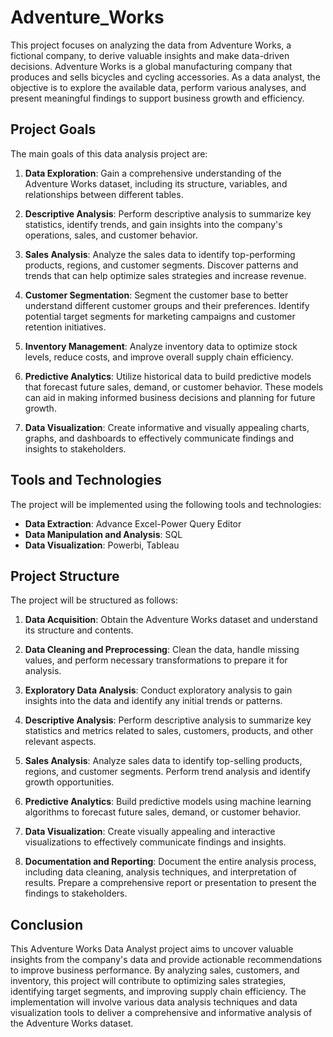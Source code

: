 # Adventure_Works

This project focuses on analyzing the data from Adventure Works, a fictional company, to derive valuable insights and make data-driven decisions. Adventure Works is a global manufacturing company that produces and sells bicycles and cycling accessories. As a data analyst, the objective is to explore the available data, perform various analyses, and present meaningful findings to support business growth and efficiency.

## Project Goals

The main goals of this data analysis project are:

1. **Data Exploration**: Gain a comprehensive understanding of the Adventure Works dataset, including its structure, variables, and relationships between different tables.

2. **Descriptive Analysis**: Perform descriptive analysis to summarize key statistics, identify trends, and gain insights into the company's operations, sales, and customer behavior.

3. **Sales Analysis**: Analyze the sales data to identify top-performing products, regions, and customer segments. Discover patterns and trends that can help optimize sales strategies and increase revenue.

4. **Customer Segmentation**: Segment the customer base to better understand different customer groups and their preferences. Identify potential target segments for marketing campaigns and customer retention initiatives.

5. **Inventory Management**: Analyze inventory data to optimize stock levels, reduce costs, and improve overall supply chain efficiency.

6. **Predictive Analytics**: Utilize historical data to build predictive models that forecast future sales, demand, or customer behavior. These models can aid in making informed business decisions and planning for future growth.

7. **Data Visualization**: Create informative and visually appealing charts, graphs, and dashboards to effectively communicate findings and insights to stakeholders.

## Tools and Technologies

The project will be implemented using the following tools and technologies:

- **Data Extraction**: Advance Excel-Power Query Editor
- **Data Manipulation and Analysis**: SQL
- **Data Visualization**: Powerbi, Tableau

## Project Structure

The project will be structured as follows:

1. **Data Acquisition**: Obtain the Adventure Works dataset and understand its structure and contents.

2. **Data Cleaning and Preprocessing**: Clean the data, handle missing values, and perform necessary transformations to prepare it for analysis.

3. **Exploratory Data Analysis**: Conduct exploratory analysis to gain insights into the data and identify any initial trends or patterns.

4. **Descriptive Analysis**: Perform descriptive analysis to summarize key statistics and metrics related to sales, customers, products, and other relevant aspects.

5. **Sales Analysis**: Analyze sales data to identify top-selling products, regions, and customer segments. Perform trend analysis and identify growth opportunities.

6. **Predictive Analytics**: Build predictive models using machine learning algorithms to forecast future sales, demand, or customer behavior.

7. **Data Visualization**: Create visually appealing and interactive visualizations to effectively communicate findings and insights.

8. **Documentation and Reporting**: Document the entire analysis process, including data cleaning, analysis techniques, and interpretation of results. Prepare a comprehensive report or presentation to present the findings to stakeholders.

## Conclusion

This Adventure Works Data Analyst project aims to uncover valuable insights from the company's data and provide actionable recommendations to improve business performance. By analyzing sales, customers, and inventory, this project will contribute to optimizing sales strategies, identifying target segments, and improving supply chain efficiency. The implementation will involve various data analysis techniques and data visualization tools to deliver a comprehensive and informative analysis of the Adventure Works dataset.
